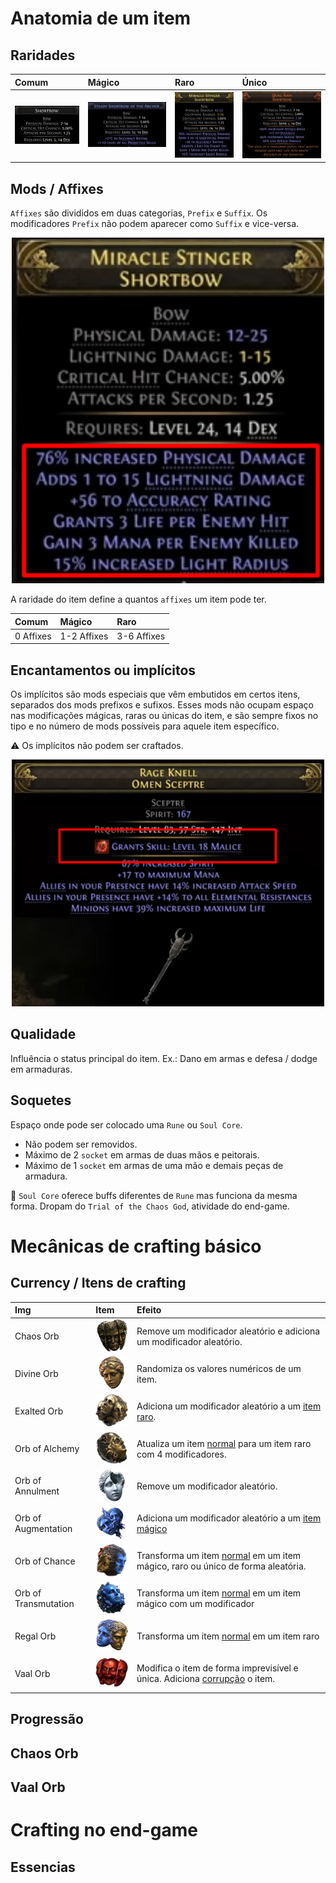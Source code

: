 # Anatomia de um item
##  Raridades
| Comum | Mágico | Raro | Único |
|:---|:---|:---|:---|
| ![Comum](img/itemComum.png) | ![Mágico](img/itemMagico.png) | ![Raro](img/itemRaro.png) | ![Único](img/itemUnico.png)|

## Mods / Affixes
`Affixes` são divididos em duas categorias, `Prefix` e `Suffix`. Os modificadores `Prefix` não podem aparecer como `Suffix` e vice-versa.

<p align="center">
  <img src="./img/itemRaroMarcado.png" width="500">
</p>



A raridade do item define a quantos `affixes` um item pode ter.

| Comum | Mágico | Raro |
|:---|:---|:---|
| 0 Affixes | 1-2 Affixes | 3-6 Affixes |

## Encantamentos ou implícitos
Os implícitos são mods especiais que vêm embutidos em certos itens, separados dos mods prefixos e sufixos. Esses mods não ocupam espaço nas modificações mágicas, raras ou únicas do item, e são sempre fixos no tipo e no número de mods possíveis para aquele item específico.

⚠️ Os implícitos não podem ser craftados.

<p align="center">
  <img src="./img/itemRaroImplicit.png" width="500">
</p>

## Qualidade
Influência o status principal do item. Ex.: Dano em armas e defesa / dodge em armaduras.

## Soquetes
Espaço onde pode ser colocado uma `Rune` ou `Soul Core`.
- Não podem ser removidos.
- Máximo de 2 `socket` em armas de duas mãos e peitorais.
- Máximo de 1 `socket` em armas de uma mão e demais peças de armadura.

💎 `Soul Core` oferece buffs diferentes de `Rune` mas funciona da mesma forma. Dropam do `Trial of the Chaos God`, atividade do end-game.

# Mecânicas de crafting básico

## Currency / Itens de crafting
| Img | Item |  Efeito |
|:---|:---|:---|
| Chaos Orb | ![Chaos Orb](img/chaosOrb.webp) | Remove um modificador aleatório e adiciona um modificador aleatório. |
| Divine Orb | ![Divine Orb](img/divineOrb.webp) | Randomiza os valores numéricos de um item. |
| Exalted Orb | ![Exalted Orb](img/exaltedOrb.webp) | Adiciona um modificador aleatório a um <ins>item raro</ins>. |
| Orb of Alchemy | ![Orb of Alchemy](img/orbOfAlchemy.webp) | Atualiza um item <ins>normal</ins> para um item raro com 4 modificadores. |
| Orb of Annulment | ![Orb of Annulment](img/orbOfAnnulment.webp) | Remove um modificador aleatório. |
| Orb of Augmentation | ![Orb of Augmentation](img/orbOfAugmentation.webp) | Adiciona um modificador aleatório a um <ins>item mágico</ins> |
| Orb of Chance | ![Orb of Chance](img/orbOfChance.webp) | Transforma um item <ins>normal</ins> em um item mágico, raro ou único de forma aleatória. |
| Orb of Transmutation | ![Orb of Transmutation](img/orbOfTransmutation.webp) | Transforma um item <ins>normal</ins> em um item mágico com um modificador |
| Regal Orb | ![Regal Orb](img/regalOrb.webp) | Transforma um item <ins>normal</ins> em um item raro |
| Vaal Orb | ![Vaal Orb](img/vaalOrb.webp) | Modifica o item de forma imprevisível e única. Adiciona [corrupção](#vaal-orb) o item. |



## Progressão
## Chaos Orb
## Vaal Orb

# Crafting no end-game
## Essencias
## 
